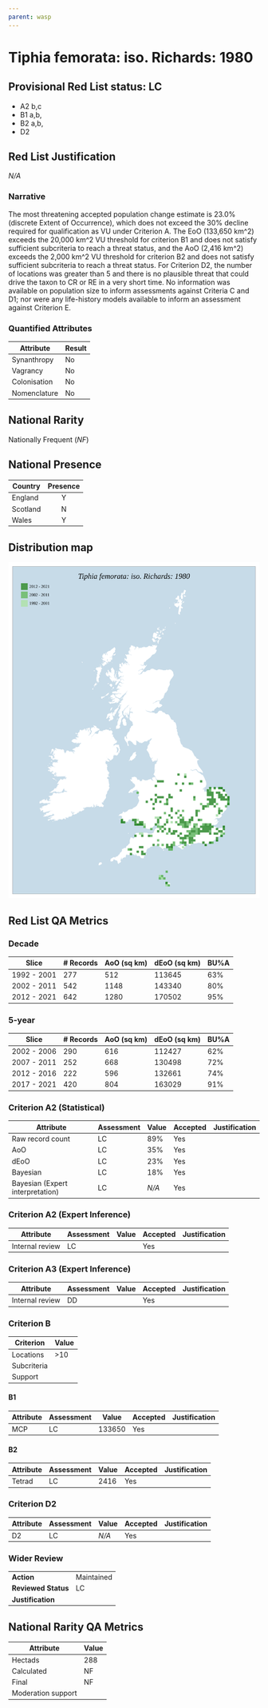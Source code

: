 ```yaml
---
parent: wasp
---
```


# Tiphia femorata: iso. Richards: 1980

## Provisional Red List status: LC
- A2 b,c
- B1 a,b, 
- B2 a,b, 
- D2

## Red List Justification
*N/A*
### Narrative


The most threatening accepted population change estimate is 23.0% (discrete Extent of Occurrence), which does not exceed the 30% decline required for qualification as VU under Criterion A. The EoO (133,650 km^2) exceeds the 20,000 km^2 VU threshold for criterion B1 and does not satisfy sufficient subcriteria to reach a threat status, and the AoO (2,416 km^2) exceeds the 2,000 km^2 VU threshold for criterion B2 and does not satisfy sufficient subcriteria to reach a threat status. For Criterion D2, the number of locations was greater than 5 and there is no plausible threat that could drive the taxon to CR or RE in a very short time. No information was available on population size to inform assessments against Criteria C and D1; nor were any life-history models available to inform an assessment against Criterion E.
### Quantified Attributes
|Attribute|Result|
|---|---|
|Synanthropy|No|
|Vagrancy|No|
|Colonisation|No|
|Nomenclature|No|


## National Rarity
Nationally Frequent (*NF*)

## National Presence
|Country|Presence
|---|:-:|
|England|Y|
|Scotland|N|
|Wales|Y|


## Distribution map
![](../map/161.svg)

## Red List QA Metrics
### Decade
| Slice | # Records | AoO (sq km) | dEoO (sq km) |BU%A |
|---|---|---|---|---|
|1992 - 2001|277|512|113645|63%|
|2002 - 2011|542|1148|143340|80%|
|2012 - 2021|642|1280|170502|95%|
### 5-year
| Slice | # Records | AoO (sq km) | dEoO (sq km) |BU%A |
|---|---|---|---|---|
|2002 - 2006|290|616|112427|62%|
|2007 - 2011|252|668|130498|72%|
|2012 - 2016|222|596|132661|74%|
|2017 - 2021|420|804|163029|91%|
### Criterion A2 (Statistical)
|Attribute|Assessment|Value|Accepted|Justification
|---|---|---|---|---|
|Raw record count|LC|89%|Yes||
|AoO|LC|35%|Yes||
|dEoO|LC|23%|Yes||
|Bayesian|LC|18%|Yes||
|Bayesian (Expert interpretation)|LC|*N/A*|Yes||
### Criterion A2 (Expert Inference)
|Attribute|Assessment|Value|Accepted|Justification
|---|---|---|---|---|
|Internal review|LC||Yes||
### Criterion A3 (Expert Inference)
|Attribute|Assessment|Value|Accepted|Justification
|---|---|---|---|---|
|Internal review|DD||Yes||
### Criterion B
|Criterion| Value|
|---|---|
|Locations|>10|
|Subcriteria||
|Support||
#### B1
|Attribute|Assessment|Value|Accepted|Justification
|---|---|---|---|---|
|MCP|LC|133650|Yes||
#### B2
|Attribute|Assessment|Value|Accepted|Justification
|---|---|---|---|---|
|Tetrad|LC|2416|Yes||
### Criterion D2
|Attribute|Assessment|Value|Accepted|Justification
|---|---|---|---|---|
|D2|LC|*N/A*|Yes||
### Wider Review
|  |  |
|---|---|
|**Action**|Maintained|
|**Reviewed Status**|LC|
|**Justification**||


## National Rarity QA Metrics
|Attribute|Value|
|---|---|
|Hectads|288|
|Calculated|NF|
|Final|NF|
|Moderation support||


